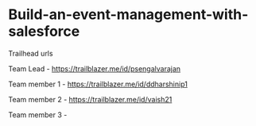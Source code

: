 # Build-an-event-management-with-salesforce

Trailhead urls

Team Lead -   https://trailblazer.me/id/psengalvarajan

Team member 1 - https://trailblazer.me/id/ddharshinip1

Team member 2 - https://trailblazer.me/id/vaish21

Team member 3 - 
